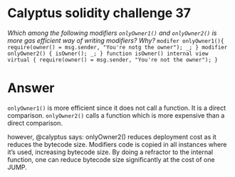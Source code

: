 # Calyptus solidity challenge 37
*Which among the following modifiers `onlyOwner1()` and `onlyOwner2()` is  more gas efficient way of writing modifiers? Why?*
`modifer onlyOwner1(){
    require(owner() = msg.sender, "You're notg the owner");
    _;
}
modifier onlyOwner2() {
    isOwner();
    _;
}
function isOwner() internal view virtual {
    require(owner() = msg.sender, "You're not the owner");
}
`

# Answer #
`onlyOwner1()` is more efficient since it does not call a function. It is a direct comparison. `onlyOwner2()` calls a function which is more expensive than a direct comparison.

however, @calyptus says:
onlyOwner2() reduces deployment cost as it reduces the bytecode size. Modifiers code is copied in all instances where it’s used, increasing bytecode size. By doing a refractor to the internal function, one can reduce bytecode size significantly at the cost of one JUMP.
